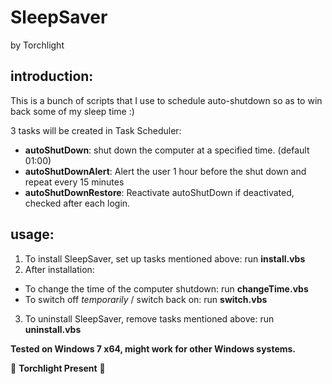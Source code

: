 # SleepSaver

by Torchlight

## introduction:

This is a bunch of scripts that I use to schedule auto-shutdown so as to win back some of my sleep time :)

3 tasks will be created in Task Scheduler:

* __autoShutDown__:         shut down the computer at a specified time. (default 01:00)
* __autoShutDownAlert__:    Alert the user 1 hour before the shut down and repeat every 15 minutes
* __autoShutDownRestore__:  Reactivate autoShutDown if deactivated, checked after each login.

## usage:

1. To install SleepSaver, set up tasks mentioned above: run __install.vbs__
2. After installation:
  * To change the time of the computer shutdown: run __changeTime.vbs__
  * To switch off _temporarily_ / switch back on: run __switch.vbs__
3. To uninstall SleepSaver, remove tasks mentioned above: run __uninstall.vbs__

__Tested on Windows 7 x64, might work for other Windows systems.__

:flashlight: __Torchlight Present__ :flashlight:

